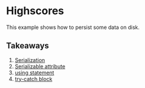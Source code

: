 # Highscores

This example shows how to persist some data on disk.

## Takeaways

1. [Serialization](https://msdn.microsoft.com/en-us/library/ms233843.aspx)
2. [Serializable attribute](https://msdn.microsoft.com/en-us/library/system.serializableattribute.aspx)
3. [using statement](https://msdn.microsoft.com/en-us/library/yh598w02.aspx)
4. [try-catch block](https://msdn.microsoft.com/en-us/library/0yd65esw.aspx)
